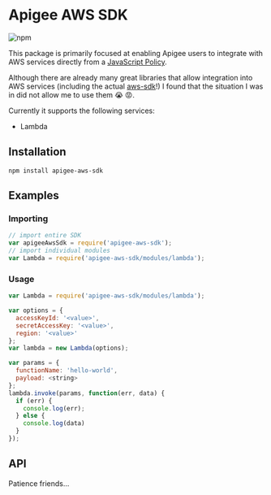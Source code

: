 # Apigee AWS SDK

![npm](https://img.shields.io/npm/v/npm)

This package is primarily focused at enabling Apigee users to integrate with AWS services directly from a [JavaScript Policy](https://docs.apigee.com/api-platform/reference/policies/javascript-policy).

Although there are already many great libraries that allow integration into AWS services (including the actual [aws-sdk](https://www.npmjs.com/package/aws-sdk)!) I found that the situation I was in did not allow me to use them :sob: :rage:.

Currently it supports the following services:

- Lambda

## Installation

```shell
npm install apigee-aws-sdk
```

## Examples

### Importing

```js
// import entire SDK
var apigeeAwsSdk = require('apigee-aws-sdk');
// import individual modules
var Lambda = require('apigee-aws-sdk/modules/lambda');
```

### Usage

```js
var Lambda = require('apigee-aws-sdk/modules/lambda');

var options = {
  accessKeyId: '<value>',
  secretAccessKey: '<value>',
  region: '<value>'
};
var lambda = new Lambda(options);

var params = {
  functionName: 'hello-world',
  payload: <string>
};
lambda.invoke(params, function(err, data) {
  if (err) {
    console.log(err);
  } else {
    console.log(data)
  }
});
```

## API

Patience friends...
